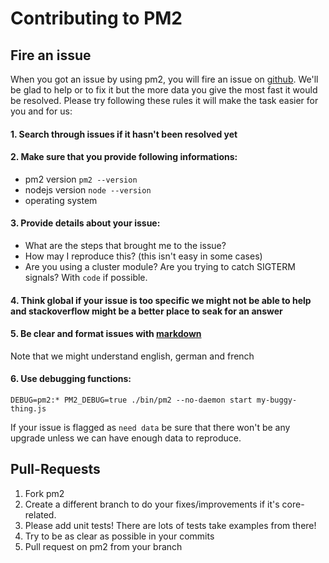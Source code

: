 # Contributing to PM2

## Fire an issue

When you got an issue by using pm2, you will fire an issue on [github](https://github.com/Unitech/pm2). We'll be glad to help or to fix it but the more data you give the most fast it would be resolved. 
Please try following these rules it will make the task easier for you and for us:

#### 1. Search through issues if it hasn't been resolved yet
#### 2. Make sure that you provide following informations: 
  - pm2 version `pm2 --version`
  - nodejs version `node --version`
  - operating system

#### 3. Provide details about your issue:
  - What are the steps that brought me to the issue?
  - How may I reproduce this? (this isn't easy in some cases)
  - Are you using a cluster module? Are you trying to catch SIGTERM signals? With `code` if possible.

#### 4. Think global if your issue is too specific we might not be able to help and stackoverflow might be a better place to seak for an answer

#### 5. Be clear and format issues with [markdown](http://daringfireball.net/projects/markdown/)
Note that we might understand english, german and french

#### 6. Use debugging functions:

```DEBUG=pm2:* PM2_DEBUG=true ./bin/pm2 --no-daemon start my-buggy-thing.js```

If your issue is flagged as `need data` be sure that there won't be any upgrade unless we can have enough data to reproduce. 

## Pull-Requests

1. Fork pm2
2. Create a different branch to do your fixes/improvements if it's core-related.
3. Please add unit tests! There are lots of tests take examples from there!
4. Try to be as clear as possible in your commits
5. Pull request on pm2 from your branch
